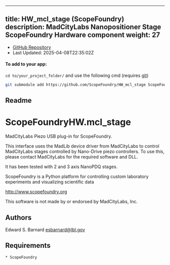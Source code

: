 
---
title: HW_mcl_stage (ScopeFoundry)
description: MadCityLabs Nanopositioner Stage ScopeFoundry Hardware component
weight: 27
---
- [GitHub Repository](https://github.com/ScopeFoundry/HW_mcl_stage)
- Last Updated: 2025-04-08T22:35:02Z


#### To add to your app:

`cd to/your_project_folder/` and use the following cmd (requires [git](/docs/100_development-environment/20_git/))

```bash
git submodule add https://github.com/ScopeFoundry/HW_mcl_stage ScopeFoundryHW/mcl_stage
```


## Readme
ScopeFoundryHW.mcl_stage
=====================

MadCityLabs Piezo USB plug-in for ScopeFoundry.

This interface uses the MadLib device driver from MadCityLabs to
control MadCityLabs stages controlled by Nano-Drive piezo controllers.
To use this, please contact MadCityLabs for the required software and DLL. 

It has been tested with 2 and 3 axis NanoPDQ stages.

ScopeFoundry is a Python platform for controlling custom laboratory 
experiments and visualizing scientific data

<http://www.scopefoundry.org>

This software is not made by or endorsed by MadCityLabs, Inc.


Authors
----------

Edward S. Barnard <esbarnard@lbl.gov>


Requirements
------------

	* ScopeFoundry

